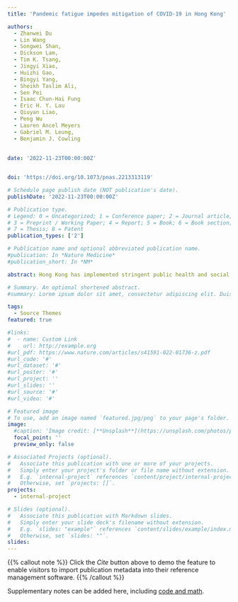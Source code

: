 ```yaml
---
title: 'Pandemic fatigue impedes mitigation of COVID-19 in Hong Kong'

authors:
  - Zhanwei Du
  - Lin Wang 
  - Songwei Shan, 
  - Dickson Lam, 
  - Tim K. Tsang, 
  - Jingyi Xiao, 
  - Huizhi Gao, 
  - Bingyi Yang, 
  - Sheikh Taslim Ali, 
  - Sen Pei 
  - Isaac Chun-Hai Fung 
  - Eric H. Y. Lau 
  - Qiuyan Liao, 
  - Peng Wu 
  - Lauren Ancel Meyers 
  - Gabriel M. Leung, 
  - Benjamin J. Cowling
  
  
date: '2022-11-23T00:00:00Z'


doi: 'https://doi.org/10.1073/pnas.2213313119'

# Schedule page publish date (NOT publication's date).
publishDate: '2022-11-23T00:00:00Z'

# Publication type.
# Legend: 0 = Uncategorized; 1 = Conference paper; 2 = Journal article;
# 3 = Preprint / Working Paper; 4 = Report; 5 = Book; 6 = Book section;
# 7 = Thesis; 8 = Patent
publication_types: ['2']

# Publication name and optional abbreviated publication name.
#publication: In *Nature Medicine*
#publication_short: In *NM*

abstract: Hong Kong has implemented stringent public health and social measures (PHSMs) to curb each of the four COVID-19 epidemic waves since January 2020. The third wave between July and September 2020 was brought under control within 2 m, while the fourth wave starting from the end of October 2020 has taken longer to bring under control and lasted at least 5 mo. Here, we report the pandemic fatigue as one of the potential reasons for the reduced impact of PHSMs on transmission in the fourth wave. We contacted either 500 or 1,000 local residents through weekly random-digit dialing of landlines and mobile telephones from May 2020 to February 2021. We analyze the epidemiological impact of pandemic fatigue by using the large and detailed cross-sectional telephone surveys to quantify risk perception and self-reported protective behaviors and mathematical models to incorporate population protective behaviors. Our retrospective prediction suggests that an increase of 100 daily new reported cases would lead to 6.60% (95% CI：4.03, 9.17) more people worrying about being infected, increase 3.77% (95% CI：2.46, 5.09) more people to avoid social gatherings, and reduce the weekly mean reproduction number by 0.32 (95% CI：0.20, 0.44). Accordingly, the fourth wave would have been 14% (95% CI%：−53%, 81%) smaller if not for pandemic fatigue. This indicates the important role of mitigating pandemic fatigue in maintaining population protective behaviors for controlling COVID-19.

# Summary. An optional shortened abstract.
#summary: Lorem ipsum dolor sit amet, consectetur adipiscing elit. Duis posuere tellus ac convallis placerat. Proin tincidunt magna sed ex sollicitudin condimentum.

tags:
  - Source Themes
featured: true

#links:
#  - name: Custom Link
#    url: http://example.org
#url_pdf: https://www.nature.com/articles/s41591-022-01736-z.pdf
#url_code: '#'
#url_dataset: '#'
#url_poster: '#'
#url_project: ''
#url_slides: ''
#url_source: '#'
#url_video: '#'

# Featured image
# To use, add an image named `featured.jpg/png` to your page's folder.
image:
  #caption: 'Image credit: [**Unsplash**](https://unsplash.com/photos/pLCdAaMFLTE)'
  focal_point: ''
  preview_only: false

# Associated Projects (optional).
#   Associate this publication with one or more of your projects.
#   Simply enter your project's folder or file name without extension.
#   E.g. `internal-project` references `content/project/internal-project/index.md`.
#   Otherwise, set `projects: []`.
projects:
  - internal-project

# Slides (optional).
#   Associate this publication with Markdown slides.
#   Simply enter your slide deck's filename without extension.
#   E.g. `slides: "example"` references `content/slides/example/index.md`.
#   Otherwise, set `slides: ""`.
slides:
---
```


{{% callout note %}}
Click the _Cite_ button above to demo the feature to enable visitors to import publication metadata into their reference management software.
{{% /callout %}}

Supplementary notes can be added here, including [code and math](https://wowchemy.com/docs/content/writing-markdown-latex/).
